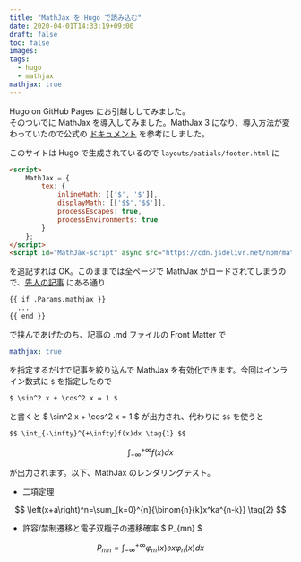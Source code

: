 ```yaml
---
title: "MathJax を Hugo で読み込む"
date: 2020-04-01T14:33:19+09:00
draft: false
toc: false
images:
tags:
  - hugo
  - mathjax
mathjax: true
---
```


Hugo on GitHub Pages にお引越ししてみました。  
そのついでに MathJax を導入してみました。MathJax 3 になり、導入方法が変わっていたので公式の [ドキュメント](https://www.mathjax.org/#gettingstarted) を参考にしました。

このサイトは Hugo で生成されているので `layouts/patials/footer.html` に

```html
<script>
    MathJax = {
        tex: {
            inlineMath: [['$', '$']],
            displayMath: [['$$','$$']],
            processEscapes: true,
            processEnvironments: true
        }
    };
</script>
<script id="MathJax-script" async src="https://cdn.jsdelivr.net/npm/mathjax@3/es5/tex-chtml.js"></script>
```

を追記すれば OK。このままでは全ページで MathJax がロードされてしまうので、[先人の記事](https://kenbannikki.com/notes/using-mathjax-with-hugo/) にある通り

```html
{{ if .Params.mathjax }}
  ...
{{ end }}
```

で挟んであげたのち、記事の .md ファイルの Front Matter で

```yaml
mathjax: true
```

を指定するだけで記事を絞り込んで MathJax を有効化できます。今回はインライン数式に `$` を指定したので

```html
$ \sin^2 x + \cos^2 x = 1 $
```

と書くと $ \sin^2 x + \cos^2 x = 1 $ が出力され、代わりに `$$` を使うと

```html
$$ \int_{-\infty}^{+\infty}f(x)dx \tag{1} $$
```

$$ \int_{-\infty}^{+\infty}f(x)dx \tag{1} $$

が出力されます。以下、MathJax のレンダリングテスト。

- 二項定理

$$ \left(x+a\right)^n=\sum_{k=0}^{n}{\binom{n}{k}x^ka^{n-k}}  \tag{2} $$

- 許容/禁制遷移と電子双極子の遷移確率 $ P_{mn} $

$$ P_{mn}=\int_{-\infty}^{+\infty}{\varphi_m(x)ex}\varphi_n(x)dx \tag{3} $$
